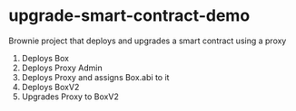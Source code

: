 # upgrade-smart-contract-demo
Brownie project that deploys and upgrades a smart contract using a proxy
1. Deploys Box
2. Deploys Proxy Admin
3. Deploys Proxy and assigns Box.abi to it
4. Deploys BoxV2
5. Upgrades Proxy to BoxV2
